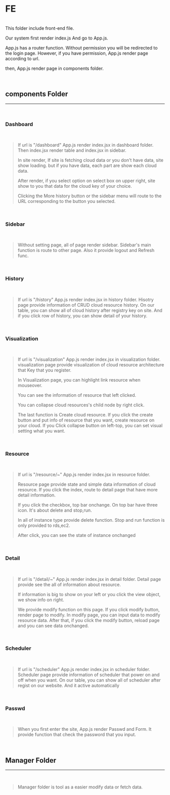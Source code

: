 # FE

<br/>
This folder include front-end file.

Our system first render index.js And go to App.js.

App.js has a router function. Without permission you will be redirected to the login page. However, if you have permission, App.js render page according to url.

then, App.js render page in components folder.

<br/>

## components Folder
---

<br/>

### Dashboard

<br/>


> If url is "/dashboard" App.js render index.jsx in dashboard folder.
Then index.jsx render table and index.jsx in sidebar.
>
> In site render, 
If site is fetching cloud data or you don't have data, site show loading. but if you have data, each part are show each cloud data. 
> 
> After render, if you select option on select box on upper right, site show to you that data for the cloud key of your choice. 
>
> Clicking the More history button or the sidebar menu will route to the URL corresponding to the button you selected.

<br/>

### Sidebar

<br/>

> Without setting page, all of page render sidebar. Sidebar's main function is route to other page. Also it provide logout and Refresh func. 

<br/>

### History

<br/>

> If url is "/history" App.js render index.jsx in history folder. Hisotry page provide information of CRUD cloud resource history. On our table, you can show all of cloud history after registry key on site. And if you click row of history, you can show detail of your history.

<br/>

### Visualization

<br/>

> If url is "/visualization" App.js render index.jsx in visualization folder. visualization page provide visualization of cloud resource architecture that Key that you register. 
>
> In Visualization page, you can highlight link resource when mouseover. 
>
>You can see the information of resource that left clicked.
>
> You can collapse cloud resources's child node by right click. 
>
>The last function is Create cloud resource. If you click the create button and put info of resource that you want, create resource on your cloud.
>If you Click collapse button on left-top, you can set visual setting what you want.

<br/>

### Resource

<br/>

> If url is "/resource/~" App.js render index.jsx in resource folder.
>
> Resource page provide state and simple data information of cloud resource. If you click the index, route to detail page that have more detail information. 
>
> If you click the checkbox, top bar onchange. On top bar have three icon. It's about delete and stop,run.
>
> In all of instance type provide delete function. Stop and run function is only provided to rds,ec2.
>
> After click, you can see the state of instance onchanged

<br/>

### Detail

<br/>

> If url is "/detail/~" App.js render index.jsx in detail folder. Detail page provide see the all of information about resource. 
>
> If information is big to show on your left or you click the view object, we show info on right.
>
> We provide modify function on this page. If you click modify button, render page to modify. In modify page, you can input data to modify resource data. After that, if you click the modify button, reload page and you can see data onchanged.

<br/>

### Scheduler

<br/>

> If url is "/scheduler" App.js render index.jsx in scheduler folder. Scheduler page provide information of scheduler that power on and off when you want. On our table, you can show all of scheduler after regist on our website. And it active automatically 

<br/>

### Passwd

<br/>

> When you first enter the site, App.js render Passwd and Form. It provide function that check the password that you input.

<br/>

## Manager Folder
---

<br/>

> Manager folder is tool as a easier modify data or fetch data.
